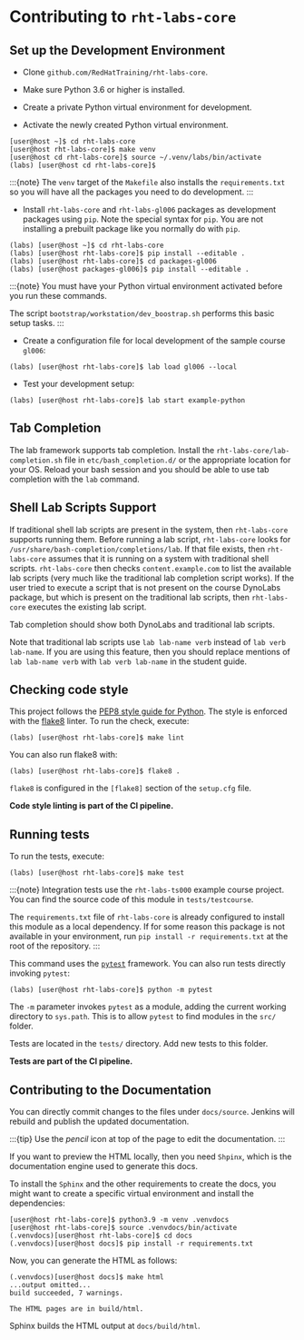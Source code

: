 # Contributing to `rht-labs-core`

## Set up the Development Environment

- Clone `github.com/RedHatTraining/rht-labs-core`.

- Make sure Python 3.6 or higher is installed.

- Create a private Python virtual environment for development.

- Activate the newly created Python virtual environment.

``` console
[user@host ~]$ cd rht-labs-core
[user@host rht-labs-core]$ make venv
[user@host cd rht-labs-core]$ source ~/.venv/labs/bin/activate
(labs) [user@host cd rht-labs-core]$
```

:::{note}
The `venv` target of the `Makefile` also installs the `requirements.txt`
so you will have all the packages you need to do development.
:::

- Install `rht-labs-core` and `rht-labs-gl006` packages as development
  packages using `pip`. Note the special syntax for `pip`. You are not
  installing a prebuilt package like you normally do with `pip`.

``` console
(labs) [user@host ~]$ cd rht-labs-core
(labs) [user@host rht-labs-core]$ pip install --editable .
(labs) [user@host rht-labs-core]$ cd packages-gl006
(labs) [user@host packages-gl006]$ pip install --editable .
```

:::{note}
You must have your Python virtual environment activated before you run
these commands.

The script `bootstrap/workstation/dev_boostrap.sh` performs this basic
setup tasks.
:::

- Create a configuration file for local development of the sample course
  `gl006`:

``` console
(labs) [user@host rht-labs-core]$ lab load gl006 --local
```

- Test your development setup:

``` console
(labs) [user@host rht-labs-core]$ lab start example-python
```

## Tab Completion

The lab framework supports tab completion. Install the
`rht-labs-core/lab-completion.sh` file in `etc/bash_completion.d/` or
the appropriate location for your OS. Reload your bash session and you
should be able to use tab completion with the `lab` command.

## Shell Lab Scripts Support

If traditional shell lab scripts are present in the system, then
`rht-labs-core` supports running them. Before running a lab script,
`rht-labs-core` looks for `/usr/share/bash-completion/completions/lab`.
If that file exists, then `rht-labs-core` assumes that it is running on
a system with traditional shell scripts. `rht-labs-core` then checks
`content.example.com` to list the available lab scripts (very much like
the traditional lab completion script works). If the user tried to
execute a script that is not present on the course DynoLabs package, but
which is present on the traditional lab scripts, then `rht-labs-core`
executes the existing lab script.

Tab completion should show both DynoLabs and traditional lab scripts.

Note that traditional lab scripts use `lab lab-name verb` instead of
`lab verb lab-name`. If you are using this feature, then you should
replace mentions of `lab lab-name verb` with `lab verb lab-name` in the
student guide.

## Checking code style

This project follows the [PEP8 style guide for
Python](https://www.python.org/dev/peps/pep-0008/). The style is
enforced with the [flake8](https://flake8.pycqa.org/en/latest/) linter.
To run the check, execute:

``` console
(labs) [user@host rht-labs-core]$ make lint
```

You can also run flake8 with:

``` console
(labs) [user@host rht-labs-core]$ flake8 .
```

`flake8` is configured in the `[flake8]` section of the `setup.cfg`
file.

**Code style linting is part of the CI pipeline.**

## Running tests

To run the tests, execute:

``` console
(labs) [user@host rht-labs-core]$ make test
```

:::{note}
Integration tests use the `rht-labs-ts000` example course project. You
can find the source code of this module in `tests/testcourse`.

The `requirements.txt` file of `rht-labs-core` is already configured to
install this module as a local dependency. If for some reason this
package is not available in your environment, run
`pip install -r requirements.txt` at the root of the repository.
:::

This command uses the [`pytest`](https://docs.pytest.org/en/stable/)
framework. You can also run tests directly invoking `pytest`:

``` console
(labs) [user@host rht-labs-core]$ python -m pytest
```

The `-m` parameter invokes `pytest` as a module, adding the current
working directory to `sys.path`. This is to allow `pytest` to find
modules in the `src/` folder.

Tests are located in the `tests/` directory. Add new tests to this
folder.

**Tests are part of the CI pipeline.**

## Contributing to the Documentation

You can directly commit changes to the files under `docs/source`.
Jenkins will rebuild and publish the updated documentation.

:::{tip}
Use the _pencil_ icon at top of the page to edit the documentation.
:::

If you want to preview the HTML locally, then you need `Shpinx`, which is the documentation engine used to generate this docs.

To install the `Sphinx` and the other requirements to create the docs, you might want to create a specific virtual environment and install the dependencies:

```console
[user@host rht-labs-core]$ python3.9 -m venv .venvdocs
[user@host rht-labs-core]$ source .venvdocs/bin/activate
(.venvdocs)[user@host rht-labs-core]$ cd docs
(.venvdocs)[user@host docs]$ pip install -r requirements.txt
```

Now, you can generate the HTML as follows:

```console
(.venvdocs)[user@host docs]$ make html
...output omitted...
build succeeded, 7 warnings.

The HTML pages are in build/html.
```

Sphinx builds the HTML output at `docs/build/html`.



